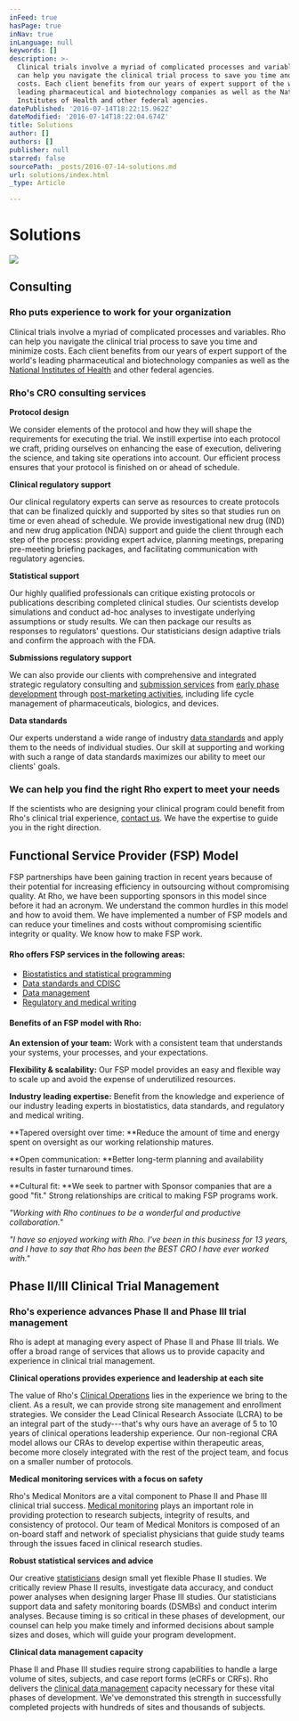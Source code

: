 ```yaml
---
inFeed: true
hasPage: true
inNav: true
inLanguage: null
keywords: []
description: >-
  Clinical trials involve a myriad of complicated processes and variables. Rho
  can help you navigate the clinical trial process to save you time and minimize
  costs. Each client benefits from our years of expert support of the world’s
  leading pharmaceutical and biotechnology companies as well as the National
  Institutes of Health and other federal agencies.
datePublished: '2016-07-14T18:22:15.962Z'
dateModified: '2016-07-14T18:22:04.674Z'
title: Solutions
author: []
authors: []
publisher: null
starred: false
sourcePath: _posts/2016-07-14-solutions.md
url: solutions/index.html
_type: Article

---
```

# Solutions
![](https://the-grid-user-content.s3-us-west-2.amazonaws.com/01c50fa6-647a-4221-9566-cef4c229161d.jpg)

## Consulting

### Rho puts experience to work for your organization

Clinical trials involve a myriad of complicated processes and variables. Rho can help you navigate the clinical trial process to save you time and minimize costs. Each client benefits from our years of expert support of the world's leading pharmaceutical and biotechnology companies as well as the [National Institutes of Health][0] and other federal agencies.

### Rho's CRO consulting services

**Protocol design**

We consider elements of the protocol and how they will shape the requirements for executing the trial. We instill expertise into each protocol we craft, priding ourselves on enhancing the ease of execution, delivering the science, and taking site operations into account. Our efficient process ensures that your protocol is finished on or ahead of schedule.

**Clinical regulatory support**

Our clinical regulatory experts can serve as resources to create protocols that can be finalized quickly and supported by sites so that studies run on time or even ahead of schedule. We provide investigational new drug (IND) and new drug application (NDA) support and guide the client through each step of the process: providing expert advice, planning meetings, preparing pre-meeting briefing packages, and facilitating communication with regulatory agencies.

**Statistical support**

Our highly qualified professionals can critique existing protocols or publications describing completed clinical studies. Our scientists develop simulations and conduct ad-hoc analyses to investigate underlying assumptions or study results. We can then package our results as responses to regulators' questions. Our statisticians design adaptive trials and confirm the approach with the FDA.

**Submissions regulatory support**

We can also provide our clients with comprehensive and integrated strategic regulatory consulting and [submission services][1] from [early phase development][2] through [post-marketing activities][3], including life cycle management of pharmaceuticals, biologics, and devices.

**Data standards**

Our experts understand a wide range of industry [data standards][4] and apply them to the needs of individual studies. Our skill at supporting and working with such a range of data standards maximizes our ability to meet our clients' goals.

### We can help you find the right Rho expert to meet your needs

If the scientists who are designing your clinical program could benefit from Rho's clinical trial experience, [contact us][5]. We have the expertise to guide you in the right direction.

## Functional Service Provider (FSP) Model

FSP partnerships have been gaining traction in recent years because of their potential for increasing efficiency in outsourcing without compromising quality. At Rho, we have been supporting sponsors in this model since before it had an acronym. We understand the common hurdles in this model and how to avoid them. We have implemented a number of FSP models and can reduce your timelines and costs without compromising scientific integrity or quality. We know how to make FSP work.

#### Rho offers FSP services in the following areas:

* [Biostatistics and statistical programming][6]
* [Data standards and CDISC][4]
* [Data management][7]
* [Regulatory and medical writing][8]

#### Benefits of an FSP model with Rho:

**An extension of your team:** Work with a consistent team that understands your systems, your processes, and your expectations.

**Flexibility & scalability:** Our FSP model provides an easy and flexible way to scale up and avoid the expense of underutilized resources.

**Industry leading expertise:** Benefit from the knowledge and experience of our industry leading experts in biostatistics, data standards, and regulatory and medical writing.

**Tapered oversight over time: **Reduce the amount of time and energy spent on oversight as our working relationship matures.

**Open communication: **Better long-term planning and availability results in faster turnaround times.

**Cultural fit: **We seek to partner with Sponsor companies that are a good "fit." Strong relationships are critical to making FSP programs work.

_"Working with Rho continues to be a wonderful and productive collaboration."_

_"I have so enjoyed working with Rho. I've been in this business for 13 years, and I have to say that Rho has been the BEST CRO I have ever worked with."_

## Phase II/III Clinical Trial Management

### Rho's experience advances Phase II and Phase III trial management

Rho is adept at managing every aspect of Phase II and Phase III trials. We offer a broad range of services that allows us to provide capacity and experience in clinical trial management.

**Clinical operations provides experience and leadership at each site**

The value of Rho's [Clinical Operations][9] lies in the experience we bring to the client. As a result, we can provide strong site management and enrollment strategies. We consider the Lead Clinical Research Associate (LCRA) to be an integral part of the study---that's why ours have an average of 5 to 10 years of clinical operations leadership experience. Our non-regional CRA model allows our CRAs to develop expertise within therapeutic areas, become more closely integrated with the rest of the project team, and focus on a smaller number of protocols.

**Medical monitoring services with a focus on safety**

Rho's Medical Monitors are a vital component to Phase II and Phase III clinical trial success. [Medical monitoring][10] plays an important role in providing protection to research subjects, integrity of results, and consistency of protocol. Our team of Medical Monitors is composed of an on-board staff and network of specialist physicians that guide study teams through the issues faced in clinical research studies.

**Robust statistical services and advice**

Our creative [statisticians][6] design small yet flexible Phase II studies. We critically review Phase II results, investigate data accuracy, and conduct power analyses when designing larger Phase III studies. Our statisticians support data and safety monitoring boards (DSMBs) and conduct interim analyses. Because timing is so critical in these phases of development, our counsel can help you make timely and informed decisions about sample sizes and doses, which will guide your program development.

**Clinical data management capacity**

Phase II and Phase III studies require strong capabilities to handle a large volume of sites, subjects, and case report forms (eCRFs or CRFs). Rho delivers the [clinical data management][7] capacity necessary for these vital phases of development. We've demonstrated this strength in successfully completed projects with hundreds of sites and thousands of subjects.

[0]: http://www.nih.gov/
[1]: http://www.rhoworld.com/rho/services/solutions/regulatory-submissions
[2]: http://www.rhoworld.com/rho/services/solutions/phase-i-clinical-trial-services
[3]: http://www.rhoworld.com/rho/services/solutions/post-approval-phase-iv-clinical-trial-services
[4]: http://www.rhoworld.com/rho/services/stand-alone-services/data-standards
[5]: http://www.rhoworld.com/rho/contact-us
[6]: http://www.rhoworld.com/rho/services/stand-alone-services/biostatistics-and-statistical-programming
[7]: http://www.rhoworld.com/rho/services/stand-alone-services/clinical-data-management
[8]: http://www.rhoworld.com/rho/services/stand-alone-services/regulatory-and-medical-writing
[9]: http://www.rhoworld.com/rho/services/stand-alone-services/clinical-operations-and-monitoring
[10]: http://www.rhoworld.com/rho/services/stand-alone-services/medical-monitoring